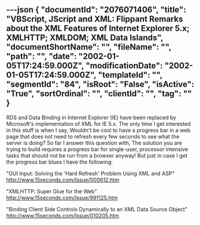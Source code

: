 ---json
{
  "documentId": "2076071406",
  "title": "VBScript, JScript and XML: Flippant Remarks about the XML Features of Internet Explorer 5.x; XMLHTTP; XMLDOM; XML Data Islands",
  "documentShortName": "",
  "fileName": "",
  "path": "",
  "date": "2002-01-05T17:24:59.000Z",
  "modificationDate": "2002-01-05T17:24:59.000Z",
  "templateId": "",
  "segmentId": "84",
  "isRoot": "False",
  "isActive": "True",
  "sortOrdinal": "",
  "clientId": "",
  "tag": ""
}
---

RDS and Data Binding in Internet Explorer (IE) have been replaced by Microsoft's implementation of XML for IE 5.x. The only time I get interested in this stuff is when I say, Wouldn't be cool to have a progress bar in a web page that does not need to refresh every few seconds to see what the server is doing? So far I answer this question with, The solution you are trying to build requires a progress bar for single-user, processor intensive tasks that should not be run from a browser anyway! But just in case I get the progress bar blues I have the following:

&quot;GUI Input: Solving the 'Hard Refresh' Problem Using XML and ASP&quot;
http://www.15seconds.com/Issue/000612.htm

&quot;XMLHTTP: Super Glue for the Web&quot;
http://www.15seconds.com/Issue/991125.htm

&quot;Binding Client Side Controls Dynamically to an XML Data Source Object&quot;
http://www.15seconds.com/Issue/010205.htm
